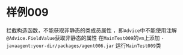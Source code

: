 # 样例009
拦截构造函数，不能获取非静态的类成员属性  ，即`Advice`中不能使用注解`@Advice.FieldValue`获取非静态的属性
在`MainTest009`的`vm`上添加
`-javaagent:your-dir/packages/agent006.jar`
运行`MainTest009`类
